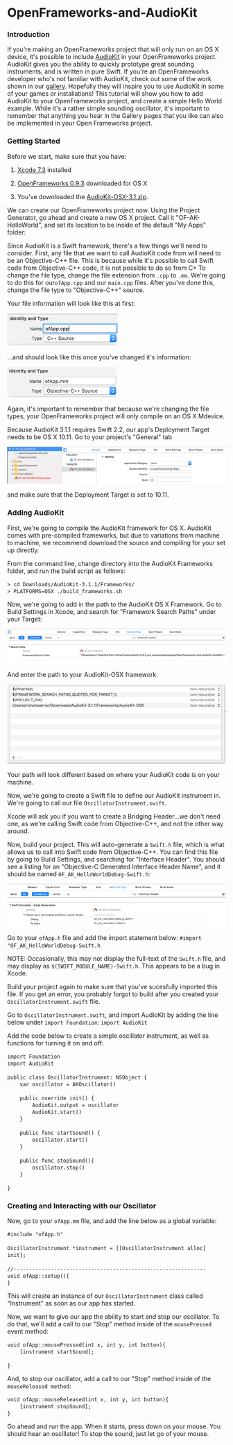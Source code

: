 # OpenFrameworks-and-AudioKit

### Introduction

If you're making an OpenFrameworks project that will only run on an OS X device, it's possible to 
include [AudioKit](http://audiokit.io/) in your OpenFrameworks project. AudioKit gives you the 
ability to quickly prototype great sounding instruments, and is written in pure 
Swift. If you're an OpenFrameworks developer who's not familiar with AudioKit, check out some of 
the work shown in our [gallery](http://audiokit.io/gallery/). Hopefully they will inspire you to 
use AudioKit in some of your games or installations! This tutorial will show you how to add 
AudioKit to your OpenFrameworks project, and create a simple Hello World example. While it's a 
rather simple sounding oscillator, it's important to remember that anything you hear in the Gallery 
pages that you like can also be implemented in your Open Frameworks project. 

### Getting Started

Before we start, make sure that you have: 

1) [Xcode 7.3](https://developer.apple.com/xcode/download/) installed 

2) [OpenFrameworks 0.9.3](http://openframeworks.cc/download/) downloaded for OS X

3) You've downloaded the [AudioKit-OSX-3.1.zip](http://github.com/audiokit/AudioKit/releases/download/v3.1.1/AudioKit-OSX-3.1.1.zip).

We can create our OpenFrameworks project now. Using the Project Generator, go ahead 
and create a new OS X project. Call it "OF-AK-HelloWorld", and set its location to be inside of 
the default "My Apps" folder:

Since AudioKit is a Swift framework, there's a few things we'll need to consider. First, any file 
that we want to call AudioKit code from will need to be an Objective-C++ file. This is because 
while it's possible to call Swift code from Objective-C++ code, it is not possible to do so from C+ 
To change the file type, change the file extension from `.cpp` to `.mm`. We're going to do this for 
our`ofApp.cpp` and our `main.cpp` files. After you've done this, change the file type to 
"Objective-C++" source. 

Your file information will look like this at first:

![Alt Text](https://github.com/narner/OpenFrameworks-and-AudioKit-HelloWorld/raw/master/tutorialImages/cpp.png)

...and should look like this once you've changed it's information:

![Alt Text](https://github.com/narner/OpenFrameworks-and-AudioKit-HelloWorld/raw/master/tutorialImages/mm.png)

Again, it's important to remember that because we're changing the file types, your OpenFrameworks 
project will only compile on an OS X Mdevice. 

Because AudioKit 3.1.1 requires Swift 2.2, our app's Deployment Target needs to be OS X 10.11. Go 
to your project's "General" tab 

![Alt Text](https://github.com/narner/OpenFrameworks-and-AudioKit-HelloWorld/raw/master/tutorialImages/generalTab.png)

and make sure that the Deployment Target is set to 10.11.

### Adding AudioKit

First, we're going to compile the AudioKit framework for OS X. AudioKit comes with pre-compiled
frameworks, but due to variations from machine to machine, we recommend download the source and
compiling for your set up directly.

From the command line, change directory into the AudioKit Frameworks folder, and run the 
build script as follows: 

```
> cd Downloads/AudioKit-3.1.1/Frameworks/
> PLATFORMS=OSX ./build_frameworks.sh
```

Now, we're going to add in the path to the AudioKit OS X Framework. Go to Build Settings in Xcode, 
and search for "Framework Search Paths" under your Target:

![Alt Text](https://github.com/narner/OpenFrameworks-and-AudioKit-HelloWorld/raw/master/tutorialImages/frameworkSearchPaths.png)

And enter the path to your AudioKit-OSX framework:

![Alt Text](https://github.com/narner/OpenFrameworks-and-AudioKit-HelloWorld/raw/master/tutorialImages/AudioKitFrameworkSearchPath.png)

Your path will look different based on where your AudioKit code is on your machine.

Now, we're going to create a Swift file to define our AudioKit instrument in. We're going to call our file `OscillatorInstrument.swift`. 

Xcode will ask you if you want to create a Bridging Header...we don't need one, as we're calling 
Swift code from Objective-C++, and not the other way around.

Now, build your project. This will auto-generate a `Swift.h` file, which is what allows us to call 
into Swift code from Objective-C++. You can find this file by going to Build Settings, and searching
for "Interface Header". You should see a listing for an "Objective-C Generated Interface Header 
Name", and it should be named `OF_AK_HelloWorldDebug-Swift.h`:

![Alt Text](https://github.com/narner/OpenFrameworks-and-AudioKit-HelloWorld/raw/master/tutorialImages/interfaceHeader.png)

Go to your `ofApp.h` file and add the import statement below:
`#import "OF_AK_HelloWorldDebug-Swift.h`

NOTE: Occasionally, this may not display the full-text of the `Swift.h` file, and may display as
`$(SWIFT_MODULE_NAME)-Swift.h`. This appears to be a bug in Xcode.

Build your project again to make sure that you've sucesfully imported this file. If you get an 
error, you probably forgot to build after you created your `OscillatorInstrument.swift` file. 

Go to `OscillatorInstrument.swift`, and import AudioKit by adding the line below under 
`import Foundation`:
`import AudioKit`

Add the code below to create a simple oscillator instrument, as well as functions for turning it
on and off:

```
import Foundation
import AudioKit

public class OscillatorInstrument: NSObject {
    var oscillator = AKOscillator()
    
    public override init() {
        AudioKit.output = oscillator
        AudioKit.start()
    }
    
    public func startSound() {
        oscillator.start()
    }
    
    public func stopSound(){
        oscillator.stop()
    }
    
}
```

### Creating and Interacting with our Oscillator 

Now, go to your `ofApp.mm` file, and add the line below as a global variable:

```
#include "ofApp.h"

OscillatorInstrument *instrument = [[OscillatorInstrument alloc] init];

//--------------------------------------------------------------
void ofApp::setup(){
}
```

This will create an instance of our `OscillatorInstrument` class called "Instrument" as soon as our 
app has started. 

Now, we want to give our app the ability to start and stop our oscillator. To do that, we'll add a 
call to our "Stop" method inside of the `mousePressed` event method:

```
void ofApp::mousePressed(int x, int y, int button){
    [instrument startSound];

}
```

And, to stop our oscillator, add a call to our "Stop" method inside of the `mouseReleased method`:

```
void ofApp::mouseReleased(int x, int y, int button){
    [instrument stopSound];
}
```

Go ahead and run the app. When it starts, press down on your mouse. You should hear an oscillator!
To stop the sound, just let go of your mouse. 
